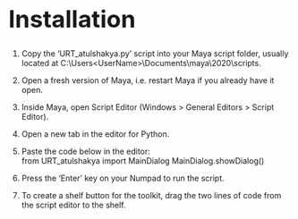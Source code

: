 <h1 style="font-size:3em">Installation</h1>

1.	Copy the ‘URT_atulshakya.py’ script into your Maya script folder, usually located at C:\Users\<UserName>\Documents\maya\2020\scripts.
2.	Open a fresh version of Maya, i.e. restart Maya if you already have it open.
3.	Inside Maya, open Script Editor (Windows > General Editors > Script Editor).
4.	Open a new tab in the editor for Python.
5.	Paste the code below in the editor:<br/>
		from URT_atulshakya import MainDialog
		MainDialog.showDialog()

6.	Press the ‘Enter’ key on your Numpad to run the script. 
7.	To create a shelf button for the toolkit, drag the two lines of code from the script editor to the shelf.

